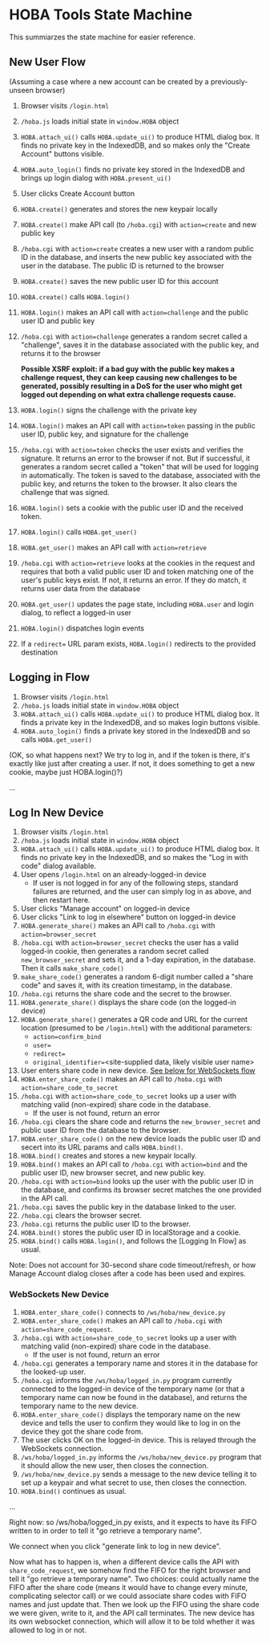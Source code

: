 # HOBA Tools State Machine

This summiarzes the state machine for easier reference.

## New User Flow

(Assuming a case where a new account can be created by a
previously-unseen browser)

1.  Browser visits `/login.html`
1.  `/hoba.js` loads initial state in `window.HOBA` object
1.  `HOBA.attach_ui()` calls `HOBA.update_ui()` to produce HTML dialog
    box. It finds no private key in the IndexedDB, and so makes only
    the "Create Account" buttons visible.
1.  `HOBA.auto_login()` finds no private key stored in the IndexedDB
    and brings up login dialog with `HOBA.present_ui()`
1.  User clicks Create Account button
1.  `HOBA.create()` generates and stores the new keypair locally
1.  `HOBA.create()` make API call (to `/hoba.cgi`) with `action=create`
    and new public key
1.  `/hoba.cgi` with `action=create` creates a new user with a random public ID in the
    database, and inserts the new public key associated with the user
    in the database. The public ID is returned to the browser
1.  `HOBA.create()` saves the new public user ID for this account
1.  `HOBA.create()` calls `HOBA.login()`
1.  `HOBA.login()` makes an API call with `action=challenge` and the
    public user ID and public key
1.  `/hoba.cgi` with `action=challenge` generates a random secret
    called a "challenge", saves it in the database associated with the
    public key, and returns it to the browser

    **Possible XSRF exploit: if a bad guy with the public key makes a
    challenge request, they can keep causing new challenges to be
    generated, possibly resulting in a DoS for the user who might get
    logged out depending on what extra challenge requests cause.**
1.  `HOBA.login()` signs the challenge with the private key
1.  `HOBA.login()` makes an API call with `action=token` passing in
    the public user ID, public key, and signature for the challenge
1.  `/hoba.cgi` with `action=token` checks the user exists and
    verifies the signature. It returns an error to the browser if
    not. But if successful, it generates a random secret called a
    "token" that will be used for logging in automatically. The token
    is saved to the database, associated with the public key, and
    returns the token to the browser. It also clears the challenge
    that was signed.
1.  `HOBA.login()` sets a cookie with the public user ID and the
    received token.
1.  `HOBA.login()` calls `HOBA.get_user()`
1.  `HOBA.get_user()` makes an API call with `action=retrieve`
1.  `/hoba.cgi` with `action=retrieve` looks at the cookies in the
    request and requires that both a valid public user ID and token
    matching one of the user's public keys exist. If not, it returns
    an error. If they do match, it returns user data from the database
1.  `HOBA.get_user()` updates the page state, including `HOBA.user`
    and login dialog, to reflect a logged-in user
1.  `HOBA.login()` dispatches login events
1.  If a `redirect=` URL param exists, `HOBA.login()` redirects to the
    provided destination

## Logging in Flow

1.  Browser visits `/login.html`
1.  `/hoba.js` loads initial state in `window.HOBA` object
1.  `HOBA.attach_ui()` calls `HOBA.update_ui()` to produce HTML dialog
    box. It finds a private key in the IndexedDB, and so makes login buttons visible.
1.  `HOBA.auto_login()` finds a private key stored in the IndexedDB and so calls `HOBA.get_user()`

(OK, so what happens next? We try to log in, and if the token is
there, it's exactly like just after creating a user. If not, it does
something to get a new cookie, maybe just HOBA.login()?)

...

## Log In New Device

1.  Browser visits `/login.html`
1.  `/hoba.js` loads initial state in `window.HOBA` object
1.  `HOBA.attach_ui()` calls `HOBA.update_ui()` to produce HTML dialog
    box. It finds no private key in the IndexedDB, and so makes the
    "Log in with code" dialog available.
1.  User opens `/login.html` on an already-logged-in device
	*  If user is not logged in for any of the following steps,
       standard failures are returned, and the user can simply log in
       as above, and then restart here.
1.  User clicks "Manage account" on logged-in device
1.  User clicks "Link to log in elsewhere" button on logged-in device
1.  `HOBA.generate_share()` makes an API call to `/hoba.cgi` with
    `action=browser_secret`
1.  `/hoba.cgi` with `action=browser_secret` checks the user has a
    valid logged-in cookie, then generates a random secret called
    `new_browser_secret` and sets it, and a 1-day expiration, in the
    database. Then it calls `make_share_code()`
1.  `make_share_code()` generates a random 6-digit number called a
    "share code" and saves it, with its creation timestamp, in the
    database.
1.  `/hoba.cgi` returns the share code and the secret to the browser.
1.  `HOBA.generate_share()` displays the share code (on the logged-in
    device)
1.  `HOBA.generate_share()` generates a QR code and URL for the
    current location (presumed to be `/login.html`) with the
    additional parameters:
	*  `action=confirm_bind`
	*  `user=`<public user ID>
	*  `redirect=`<current URL>
	*  `original_identifier=`<site-supplied data, likely visible user
       name>
1.  User enters share code in new device. [See below for WebSockets
    flow](#websockets-new-device)
1.  `HOBA.enter_share_code()` makes an API call to `/hoba.cgi` with
    `action=share_code_to_secret`
1.  `/hoba.cgi` with `action=share_code_to_secret` looks up a user
    with matching valid (non-expired) share code in the database.
	*  If the user is not found, return an error
1.  `/hoba.cgi` clears the share code and returns the
    `new_browser_secret` and public user ID from the database to the
    browser.
1.  `HOBA.enter_share_code()` on the new device loads the public user
    ID and secert into its URL params and calls `HOBA.bind()`.
1.  `HOBA.bind()` creates and stores a new keypair locally.
1.  `HOBA.bind()` makes an API call to `/hoba.cgi` with `action=bind`
    and the public user ID, new browser secret, and new public key.
1.  `/hoba.cgi` with `action=bind` looks up the user with the public
    user ID in the database, and confirms its browser secret matches
    the one provided in the API call.
1.  `/hoba.cgi` saves the public key in the database linked to the
    user.
1.  `/hoba.cgi` clears the browser secret.
1.  `/hoba.cgi` returns the public user ID to the browser.
1.  `HOBA.bind()` stores the public user ID in localStorage and a
    cookie.
1.  `HOBA.bind()` calls `HOBA.login()`, and follows the [Logging In
    Flow] as usual.

Note: Does not account for 30-second share code timeout/refresh, or
how Manage Account dialog closes after a code has been used and
expires.

### WebSockets New Device

1.  `HOBA.enter_share_code()` connects to `/ws/hoba/new_device.py`
1.  `HOBA.enter_share_code()` makes an API call to `/hoba.cgi` with
    `action=share_code_request`.
1.  `/hoba.cgi` with `action=share_code_to_secret` looks up a user
    with matching valid (non-expired) share code in the database.
	*  If the user is not found, return an error
1.  `/hoba.cgi` generates a temporary name and stores it in the
    database for the looked-up user.
1.  `/hoba.cgi` informs the `/ws/hoba/logged_in.py` program currently
    connected to the logged-in device of the temporary name (or that a
    temporary name can now be found in the database), and returns the
    temporary name to the new device.
1.  `HOBA.enter_share_code()` displays the temporary name on the new
    device and tells the user to confirm they would like to log in on
    the device they got the share code from.
1.  The user clicks OK on the logged-in device. This is relayed
    through the WebSockets connection.
1.  `/ws/hoba/logged_in.py` informs the `/ws/hoba/new_device.py`
    program that it should allow the new user, then closes the
    connection.
1.  `/ws/hoba/new_device.py` sends a message to the new device telling
    it to set up a keypair and what secret to use, then closes the
    connection.
1.  `HOBA.bind()` continues as usual.


...

Right now: so /ws/hoba/logged_in.py exists, and it expects to have its
FIFO written to in order to tell it "go retrieve a temporary name".

We connect when you click "generate link to log in new device".

Now what has to happen is, when a different device calls the API with
`share_code_request`, we somehow find the FIFO for the right browser
and tell it "go retrieve a temporary name". Two choices: could
actually name the FIFO after the share code (means it would have to
change every minute, complicating selector call) or we could associate
share codes with FIFO names and just update that. Then we look up the
FIFO using the share code we were given, write to it, and the API call
terminates. The new device has its own websocket connection, which
will allow it to be told whether it was allowed to log in or not.
